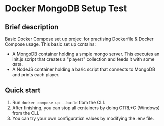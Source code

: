 # Docker MongoDB Setup Test

## Brief description
Basic Docker Compose set up project for practising Dockerfile & Docker Compose usage. This basic set up contains:
- A MongoDB container holding a simple mongo server. This executes an init.js script that creates a "players" collection and feeds it with some data.
- A NodeJS container holding a basic script that connects to MongoDB and prints each player.

## Quick start
1. Run `docker compose up --build` from the CLI.
2. After finishing, you can stop all containers by doing CTRL+C (Windows) from the CLI.
3. You can try your own configuration values by modifying the .env file.